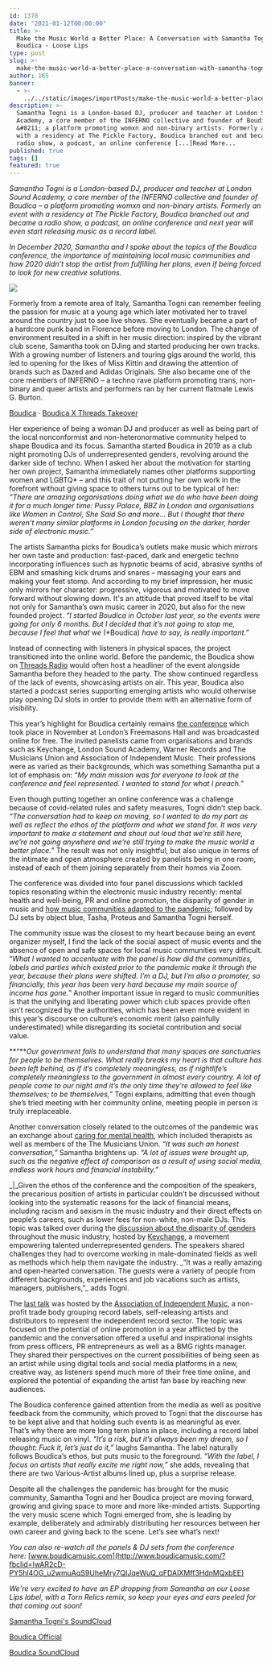 ```yaml
---
id: 1378
date: "2021-01-12T00:00:00"
title: >-
  Make the Music World a Better Place: A Conversation with Samantha Togni about
  Boudica - Loose Lips
type: post
slug: >-
  make-the-music-world-a-better-place-a-conversation-with-samantha-togni-about-boudica
author: 165
banner:
  - >-
    ../../static/images/importPosts/make-the-music-world-a-better-place-a-conversation-with-samantha-togni-about-boudica/image1378.jpeg
description: >-
  Samantha Togni is a London-based DJ, producer and teacher at London Sound
  Academy, a core member of the INFERNO collective and founder of Boudica
  &#8211; a platform promoting womxn and non-binary artists. Formerly an event
  with a residency at The Pickle Factory, Boudica branched out and became a
  radio show, a podcast, an online conference [...]Read More...
published: true
tags: []
featured: true
---
```


_Samantha Togni is a London-based DJ, producer and teacher at London Sound Academy, a core member of the INFERNO collective and founder of Boudica – a platform promoting womxn and non-binary artists. Formerly an event with a residency at The Pickle Factory, Boudica branched out and became a radio show, a podcast, an online conference and next year will even start releasing music as a record label._

_In December 2020, Samantha and I spoke about the topics of the Boudica conference, the importance of maintaining local music communities and how 2020 didn’t stop the artist from fulfilling her plans, even if being forced to look for new creative solutions._

![](/wp-content/uploads/live/img/wysiwyg/5ff757a722db3.jpg)

Formerly from a remote area of Italy, Samantha Togni can remember feeling the passion for music at a young age which later motivated her to travel around the country just to see live shows. She eventually became a part of a hardcore punk band in Florence before moving to London. The change of environment resulted in a shift in her music direction: inspired by the vibrant club scene, Samantha took on DJing and started producing her own tracks. With a growing number of listeners and touring gigs around the world, this led to opening for the likes of Miss Kittin and drawing the attention of brands such as Dazed and Adidas Originals. She also became one of the core members of INFERNO – a techno rave platform promoting trans, non-binary and queer artists and performers ran by her current flatmate Lewis G. Burton.

[Boudica](https://soundcloud.com/boudicaofficial "Boudica") · [Boudica X Threads Takeover](https://soundcloud.com/boudicaofficial/sets/boudica-x-threads-takeover "Boudica X Threads Takeover")

Her experience of being a woman DJ and producer as well as being part of the local nonconformist and non-heteronormative community helped to shape Boudica and its focus. Samantha started Boudica in 2019 as a club night promoting DJs of underrepresented genders, revolving around the darker side of techno. When I asked her about the motivation for starting her own project, Samantha immediately names other platforms supporting women and LGBTQ\* – and this trait of not putting her own work in the forefront without giving space to others turns out to be typical of her: _“There are amazing organisations doing what we do who have been doing it for a much longer time: Pussy Palace, BBZ in London and organisations like Women in Control, She Said So and more… But I thought that there weren’t many similar platforms in London focusing on the darker, harder side of electronic music.”_

The artists Samantha picks for Boudica’s outlets make music which mirrors her own taste and production: fast-paced, dark and energetic techno incorporating influences such as hypnotic beams of acid, abrasive synths of EBM and smashing kick drums and snares – massaging your ears and making your feet stomp. And according to my brief impression, her music only mirrors her character: progressive, vigorous and motivated to move forward without slowing down. It's an attitude that proved itself to be vital not only for Samantha’s own music career in 2020, but also for the new founded project. *“I started Boudica in October last year, so the events were going for only 6 months. But I decided that it’s not going to stop me, because I feel that what we* (\*Boudica) *have to say, is really important.”*

Instead of connecting with listeners in physical spaces, the project transitioned into the online world. Before the pandemic, the Boudica show on [Threads Radio](http://www.threadsradio.com) would often host a headliner of the event alongside Samantha before they headed to the party. The show continued regardless of the lack of events, showcasing artists on air. This year, Boudica also started a podcast series supporting emerging artists who would otherwise play opening DJ slots in order to provide them with an alternative form of visibility.

[](https://soundcloud.com/boudicaofficial/sets/boudica-x-threads-takeover)

This year’s highlight for Boudica certainly remains [the conference](https://boudica.vibecast.com/boudica-music-conference-2020) which took place in November at London’s Freemasons Hall and was broadcasted online for free. The invited panelists came from organisations and brands such as Keychange, London Sound Academy, Warner Records and The Musicians Union and Association of Independent Music. Their professions were as varied as their backgrounds, which was something Samantha put a lot of emphasis on: “_My main mission was for everyone to look at the conference and feel represented. I wanted to stand for what I preach.”_

Even though putting together an online conference was a challenge because of covid-related rules and safety measures, Togni didn’t step back. *“The conversation had to keep on moving, so I wanted to do my part as well as reflect the ethos of the platform and what we stand for. It was very important to make a statement and shout out loud that we’re still here, we’re not going anywhere and we’re still trying to make the music world a better place.”* The result was not only insightful, but also unique in terms of the intimate and open atmosphere created by panelists being in one room, instead of each of them joining separately from their homes via Zoom.

The conference was divided into four panel discussions which tackled topics resonating within the electronic music industry recently: mental health and well-being, PR and online promotion, the disparity of gender in music and [how music communities adapted to the pandemic](https://boudica.vibecast.com/boudica-music-conference-2020/boudica-music-conference-2020-how-communities-have-adapted-to-the-pandemic-and-the-lockdown); followed by DJ sets by object blue, Tasha, Proteus and Samantha Togni herself.

The community issue was the closest to my heart because being an event organizer myself, I find the lack of the social aspect of music events and the absence of open and safe spaces for local music communities very difficult. “*What I wanted to accentuate with the panel is how did the communities, labels and parties which existed prior to the pandemic make it through the year, because their plans were shifted. I’m a DJ, but I’m also a promoter, so financially, this year has been very hard because my main source of income has gone.”* Another important issue in regard to music communities is that the unifying and liberating power which club spaces provide often isn’t recognized by the authorities, which has been even more evident in this year’s discourse on culture’s economic merit (also painfully underestimated) while disregarding its societal contribution and social value.

**“***Our government fails to understand that many spaces are sanctuaries for people to be themselves. What really breaks my heart is that culture has been left behind, as if it’s completely meaningless, as if nightlife’s completely meaningless to the government in almost every country. A lot of people come to our night and it’s the only time they’re allowed to feel like themselves; to be themselves,”* Togni explains, admitting that even though she’s tried meeting with her community online, meeting people in person is truly irreplaceable.

[](https://www.youtube.com/watch?v=vKbsLLJtOKU&feature=emb_logo)

Another conversation closely related to the outcomes of the pandemic was an exchange about [caring for mental health](https://boudica.vibecast.com/boudica-music-conference-2020/boudica-music-conference-2020-mental-health-and-well-being), which included therapists as well as members of the The Musicians Union. *“It was such an honest conversation,”* Samantha brightens up. *“A lot of issues were brought up, such as the negative effect of comparison as a result of using social media, endless work hours and financial instability.”*

_|\_Given the ethos of the conference and the composition of the speakers, the precarious position of artists in particular couldn’t be discussed without looking into the systematic reasons for the lack of financial means, including racism and sexism in the music industry and their direct effects on people’s careers, such as lower fees for non-white, non-male DJs. This topic was talked over during the [discussion about the disparity of genders](https://boudica.vibecast.com/boudica-music-conference-2020/boudica-music-conference-2020-a-conversation-exploring-the-disparity-of-gender-in-music) throughout the music industry, hosted by [Keychange](https://www.keychange.eu/), a movement empowering talented underrepresented genders. The speakers shared challenges they had to overcome working in male-dominated fields as well as methods which help them navigate the industry. _“It was a really amazing and open-hearted conversation. The guests were a variety of people from different backgrounds, experiences and job vacations such as artists, managers, publishers,”\_ adds Togni.

The [last talk](https://boudica.vibecast.com/boudica-music-conference-2020/boudica-music-conference-2020-pr-digital-marketing-and-the-importance-of-an-artist-online-presence) was hosted by the [Association of Independent Music](https://www.aim.org.uk/), a non-profit trade body grouping record labels, self-releasing artists and distributors to represent the independent record sector. The topic was focused on the potential of online promotion in a year afflicted by the pandemic and the conversation offered a useful and inspirational insights from press officers, PR entrepreneurs as well as a BMG rights manager. They shared their perspectives on the current possibilities of being seen as an artist while using digital tools and social media platforms in a new, creative way, as listeners spend much more of their free time online, and explored the potential of expanding the artist fan base by reaching new audiences.

[](https://www.youtube.com/watch?v=GolaLzFeYRo)

The Boudica conference gained attention from the media as well as positive feedback from the community, which proved to Togni that the discourse has to be kept alive and that holding such events is as meaningful as ever. That’s why there are more long term plans in place, including a record label releasing music on vinyl. _“It’s a risk, but it’s always been my dream, so I thought: Fuck it, let’s just do it,”_ laughs Samantha. The label naturally follows Boudica’s ethos, but puts music to the foreground. _“With the label, I focus on artists that really excite me right now,”_ she adds, revealing that there are two Various-Artist albums lined up, plus a surprise release.

Despite all the challenges the pandemic has brought for the music community, Samantha Togni and her Boudica project are moving forward, growing and giving space to more and more like-minded artists. Supporting the very music scene which Togni emerged from, she is leading by example, deliberately and admirably distributing her resources between her own career and giving back to the scene. Let’s see what’s next!

*You can also re-watch all the panels & DJ sets from the conference here:* [www.boudicamusic.com](http://www.boudicamusic.com/?fbclid=IwAR2cD-PY5hl4OG_u2wmuAqS9UheMry7QIJqeWuQ_qFDAIXMff3HdnMQxbEE)

_We're very excited to have an EP dropping from Samantha on our Loose Lips label, with a Torn Relics remix, so keep your eyes and ears peeled for that coming out soon!_

[Samantha Togni's SoundCloud](https://soundcloud.com/samanthatogni)

[Boudica Official](https://boudica.vibecast.com/)

[Boudica SoundCloud](https://soundcloud.com/boudicaofficial)
